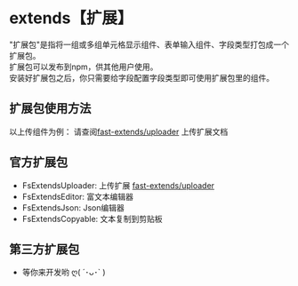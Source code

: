 

# extends【扩展】
"扩展包"是指将一组或多组单元格显示组件、表单输入组件、字段类型打包成一个扩展包。      
扩展包可以发布到npm，供其他用户使用。     
安装好扩展包之后，你只需要给字段配置字段类型即可使用扩展包里的组件。 

## 扩展包使用方法

以上传组件为例： 请查阅[fast-extends/uploader](../extends/uploader.md) 上传扩展文档

## 官方扩展包
* FsExtendsUploader: 上传扩展 [fast-extends/uploader](../extends/uploader.md)
* FsExtendsEditor: 富文本编辑器 
* FsExtendsJson: Json编辑器
* FsExtendsCopyable: 文本复制到剪贴板

## 第三方扩展包
* 等你来开发哟 ღ( ´･ᴗ･` )
